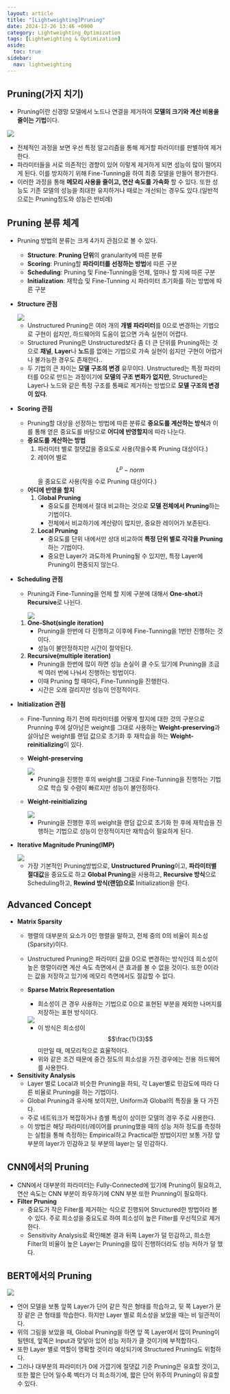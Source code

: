 ```yaml
---
layout: article
title: "[Lightweighting]Pruning"
date: 2024-12-26 13:46 +0900
category: Lightweighting_Optimization
tags: [Lightweighting & Optimization]
aside:
  toc: true
sidebar:
  nav: lightweighting
---
```

## Pruning(가지 치기)

- Pruning이란 신경망 모델에서 노드나 연결을 제거하여 **모델의 크기와 계산 비용을 줄이는 기법**이다.

<img class="image image--md" src="C:\Users\kdw61\OneDrive\사진\스크린샷\스크린샷 2024-12-26 124112.png"/>

- 전체적인 과정을 보면 우선 특정 알고리즘을 통해 제거할 파라미터를 판별하여 제거한다.
- 파라미터들을 서로 의존적인 경향이 있어 이렇게 제거하게 되면 성능이 많이 떨어지게 된다. 이를 방지하기 위해 Fine-Tunning을 하여 최종 모델을 만들어 평가한다.
- 이러한 과정을 통해 **메모리 사용을 줄이고, 연산 속도를 가속화** 할 수 있다. 또한 성능도 기존 모델의 성능을 최대한 유지하거나 때로는 개선되는 경우도 있다.(일반적으로는 Pruning정도와 성능은 반비례)

## Pruning 분류 체계

- Pruning 방법의 분류는 크게 4가지 관점으로 볼 수 있다.
    - **Structure**: **Pruning 단위**의 granularity에 따른 분류
    - **Scoring**: Pruning할 **파라미터를 선정하는 방법**에 따른 구분
    - **Scheduling**: Pruning 및 Fine-Tunning을 언제, 얼마나 할 지에 따른 구분
    - **Initialization**: 재학습 및 Fine-Tunning 시 파라미터 초기화를 하는 방법에 따른 구분
- **Structure 관점**
    
    <img class="image image--md" src="C:\Users\kdw61\OneDrive\사진\스크린샷\스크린샷 2024-12-26 130647.png"/>
    
    - Unstructured Pruning은 여러 개의 **개별 파라미터**를 0으로 변경하는 기법으로 구현이 쉽지만, 하드웨어의 도움이 없으면 가속 실현이 어렵다.
    - Structured Pruning은 Unstructured보다 좀 더 큰 단위를 Pruning하는 것으로 **채널**, **Layer**나 **노드**를 없애는 기법으로 가속 실현이 쉽지만 구현이 어렵거나 불가능한 경우도 존재한다..
    - 두 기법의 큰 차이는 **모델 구조의 변경** 유무이다. Unstructured는 특정 파라미터를 0으로 만드는 과정이기에 **모델의 구조 변화가 없지만**, Structured는 Layer나 노드와 같은 특정 구조를 통째로 제거하는 방법으로 **모델 구조의 변경이 있다**.
- **Scoring 관점**
    - Pruning할 대상을 선정하는 방법에 따른 분류로 **중요도를 계산하는 방식**과 이를 통해 얻은 중요도를 바탕으로 **어디에 반영할지**에 따라 나눈다.
    - **중요도를 계산하는 방법**
        1. 파라미터 별로 절댓값을 중요도로 사용(작을수록 Pruning 대상이다.)
        2. 레이어 별로 $$L^p-norm$$을 중요도로 사용(작을 수로 Pruning 대상이다.)
    - **어디에 반영을 할지**
        1. G**lobal Pruning**
            - 중요도를 전체에서 절대 비교하는 것으로 **모델 전체에서 Pruning**하는 기법이다.
            - 전체에서 비교하기에 계산량이 많지만, 중요한 레이어가 보존된다.
        2. **Local Pruning**
            - 중요도를 단위 내에서만 상대 비교하여 **특정 단위 별로 각각을 Pruning**하는 기법이다.
            - 중요한 Layer가 과도하게 Pruning될 수 있지만, 특정 Layer에 Pruning이 편중되지 않는다.
- **Scheduling 관점**
    - Pruning과 Fine-Tunning을 언제 할 지에 구분에 대해서 **One-shot**과 **Recursive**로 나뉜다.
        
        <img class="image image--md" src="C:\Users\kdw61\OneDrive\사진\스크린샷\스크린샷 2024-12-26 133109.png"/>
        
    1. **One-Shot(single iteration)**
        - Pruning을 한번에 다 진행하고 이후에 Fine-Tunning을 1번만 진행하는 것이다.
        - 성능이 불안정하지만 시간이 절약된다.
    2. **Recursive(multiple iteration)**
        - Pruning을 한번에 많이 하면 성능 손실이 클 수도 있기에 Pruning을 조금씩 여러 번에 나눠서 진행하는 방법이다.
        - 이때 Pruning 할 때마다, Fine-Tunning을 진행한다.
        - 시간은 오래 걸리지만 성능이 안정적이다.
- **Initialization 관점**
    - Fine-Tunning 하기 전에 파라미터를 어떻게 할지에 대한 것의 구분으로 Prunning 후에 살아남은 weight를 그대로 사용하는 **Weight-preserving**과 살아남은 weight를 랜덤 값으로 초기화 후 재학습을 하는 **Weight-reinitializing**이 있다.
    - **Weight-preserving**
        
        <img class="image image--md" src="C:\Users\kdw61\OneDrive\사진\스크린샷\스크린샷 2024-12-26 133701.png"/>
        
        - Pruning을 진행한 후의 weight를 그대로 Fine-Tunning을 진행하는 기법으로 학습 및 수렴이 빠르지만 성능이 불안정하다.
    - **Weight-reinitializing**
        
        <img class="image image--md" src="C:\Users\kdw61\OneDrive\사진\스크린샷\스크린샷 2024-12-26 133922.png"/>
        
        - Pruning을 진행한 후의 weight을 랜덤 값으로 초기화 한 후에 재학습을 진행하는 기법으로 성능이 안정적이지만 재학습이 필요하게 된다.
- **Iterative Magnitude Pruning(IMP)**
    
    <img class="image image--md" src="C:\Users\kdw61\OneDrive\사진\스크린샷\스크린샷 2024-12-26 135111.png"/>
    
    - 가장 기본적인 Pruning방법으로, **Unstructured Pruning**이고, **파라미터별 절대값**을 중요도로 하고 **Global Pruning**을 사용하고, **Recursive 방식**으로 Scheduling하고, **Rewind 방식(랜덤)으로** Initialization을 한다.
 
## Advanced Concept

- **Matrix Sparsity**
    - 행렬의 대부분의 요소가 0인 행렬을 말하고, 전체 중의 0의 비율이 희소성(Sparsity)이다.
    - Unstructured Pruning은 파라미터 값을 0으로 변경하는 방식인데 희소성이 높은 행렬이라면 계산 속도 측면에서 큰 효과를 볼 수 없을 것이다. 또한 0이라는 값을 저장하고 있기에 메모리 측면에서도 절감할 수 없다.
    - **Sparse Matrix Representation**
        - 희소성이 큰 경우 사용하는 기법으로 0으로 표현된 부분을 제외한 나머지를 저장하는 표현 방식이다.
        
        <img class="image image--md" src="C:\Users\kdw61\OneDrive\사진\스크린샷\스크린샷 2024-12-26 141411.png"/>
        
        - 이 방식은 희소성이 $$\frac{1}{3}$$ 미만일 때, 메모리적으로 효율적이다.
        - 위와 같은 조건 때문에 중간 정도의 희소성을 가진 경우에는 전용 하드웨어를 사용한다.
- **Sensitivity Analysis**
    - Layer 별로 Local과 비슷한 Pruning을 하되, 각 Layer별로 민감도에 따라 다른 비율로 Pruning을 하는 기법이다.
    - Global Pruning과 유사해 보이지만, Uniform과 Global의 특징을 둘 다 가진다.
    - 주로 네트워크가 복잡하거나 층별 특성이 상이한 모델의 경우 주로 사용한다.
    - 이 방법은 해당 파라미터/레이어를 pruning했을 때의 성능 저하 정도를 측정하는 실험을 통해 측정하는 Empirical하고 Practical한 방법이지만 보통 가장 앞 부분의 layer가 민감하고 뒷 부분의 layer는 덜 민감하다.

## CNN에서의 Pruning

- CNN에서 대부분의 파라미터는 Fully-Connected에 있기에 Pruning이 필요하고, 연산 속도는 CNN 부분이 좌우하기에 CNN 부분 또한 Prunning이 필요하다.
- **Filter Pruning**
    - 중요도가 작은 Filter를 제거하는 식으로 진행되어 Structured한 방법이라 볼 수 있다. 주로 희소성을 중요도로 하여 희소성이 높은 Filter를 우선적으로 제거한다.
    - Sensitivity Analysis로 확인해본 결과 뒤쪽 Layer가 덜 민감하고, 희소한 Filter의 비율이 높은 Layer는 Pruning을 많이 진행하더라도 성능 저하가 덜 했다.

## BERT에서의 Pruning

<img class="image image--md" src="C:\Users\kdw61\OneDrive\사진\스크린샷\스크린샷 2024-12-26 145433.png"/>

- 언어 모델을 보통 앞쪽 Layer가 단어 같은 작은 형태를 학습하고, 뒷 쪽 Layer가 문장 같은 큰 형태를 학습한다. 하지만 Layer 별로 희소성을 보았을 때는 비 일관적이다.
- 위의 그림을 보았을 때, Global Pruning을 하면 앞 쪽 Layer에서 많이 Pruning이 될텐데, 앞쪽은 Input과 맞닿아 있어 성능 저하가 클 것이기에 부적합하다.
- 또한 Layer 별로 역할이 명확할 것이라 예상되기에 Structured Pruning도 위험하다.
- 그러나 대부분의 파라미터가 0에 가깝기에 절댓값 기준 Pruning은 유효할 것이고, 또한 짧은 단어 일수록 벡터가 더 희소하기에, 짧은 단어 위주의 Pruning이 유효할 수 있다.

